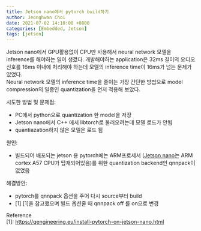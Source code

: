 ```yaml
---
title: Jetson nano에서 pytorch build하기
author: Jeonghwan Choi
date: 2021-07-02 14:10:00 +0800
categories: [Embedded, Jetson]
tags: [jetson]
---
```


Jetson nano에서 GPU활용없이 CPU만 사용해서 neural network 모델을 inference를 해야하는 일이 생겼다. 
개발해야하는 application은 32ms 길이의 오디오 신호를 16ms 이내에 처리해야 하는데 모델의 inference time이 16ms가 넘는 문제가 있었다.   
Neural network 모델의 inference time을 줄이는 가장 간단한 방법으로 model compression의 일종인 quantization을 먼저 적용해 보았다.  

시도한 방법 및 문제점:
- PC에서 python으로 quantization 한 model을 저장
- Jetson nano에서 C++ 에서 libtorch로 불러오려는데 모델 로드가 안됨
- quantiazation하지 않은 모델은 로드 됨  

원인: 
- 빌드되어 배포되는 jetson 용 pytorch에는 ARM프로세서 ([Jetson nano](https://developer.nvidia.com/embedded/jetson-nano)는 ARM cortex A57 CPU가 탑재되어있음)를 위한 quantization backend인 qnnpack이 없었음  

해결방안:
- pytorch를 qnnpack 옵션을 주어 다시 source부터 build  
- [1] [1]을 참고했으며 빌드 옵션줄 때 qnnpack off 를 on으로 변경  

Reference  
[1]: https://qengineering.eu/install-pytorch-on-jetson-nano.html
